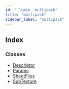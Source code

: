 ```yaml
---
id: "_lumin_.multipack"
title: "multipack"
sidebar_label: "multipack"
---
```


## Index

### Classes

* [Descriptor](../classes/_lumin_.multipack.descriptor.md)
* [Params](../classes/_lumin_.multipack.params.md)
* [SheetFiles](../classes/_lumin_.multipack.sheetfiles.md)
* [SubTexture](../classes/_lumin_.multipack.subtexture.md)
